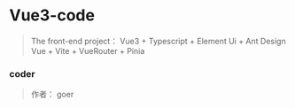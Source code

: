 # Vue3-code 
> The front-end project： Vue3 + Typescript + Element Ui + Ant Design Vue + Vite + VueRouter + Pinia


### coder
> 作者： goer

